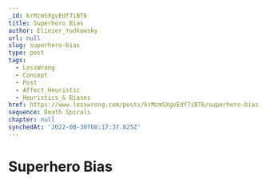 ```yaml
---
_id: krMzmSXgvEdf7iBT6
title: Superhero Bias
author: Eliezer_Yudkowsky
url: null
slug: superhero-bias
type: post
tags:
  - LessWrong
  - Concept
  - Post
  - Affect_Heuristic
  - Heuristics_& Biases
href: https://www.lesswrong.com/posts/krMzmSXgvEdf7iBT6/superhero-bias
sequence: Death Spirals
chapter: null
synchedAt: '2022-08-30T08:17:37.825Z'
---
```


# Superhero Bias
